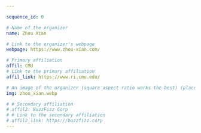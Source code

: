 ```yaml
---

sequence_id: 0

# Name of the organizer
name: Zhou Xian

# Link to the organizer's webpage
webpage: https://www.zhou-xian.com/

# Primary affiliation
affil: CMU
# Link to the primary affiliation
affil_link: https://www.ri.cmu.edu/

# An image of the organizer (square aspect ratio works the best) (place in the `assets/img/organizers` directory)
img: zhou_xian.webp

# # Secondary affiliation
# affil2: BuzzFizz Corp
# # Link to the secondary affiliation
# affil2_link: https://buzzfizz.corp
---
```

